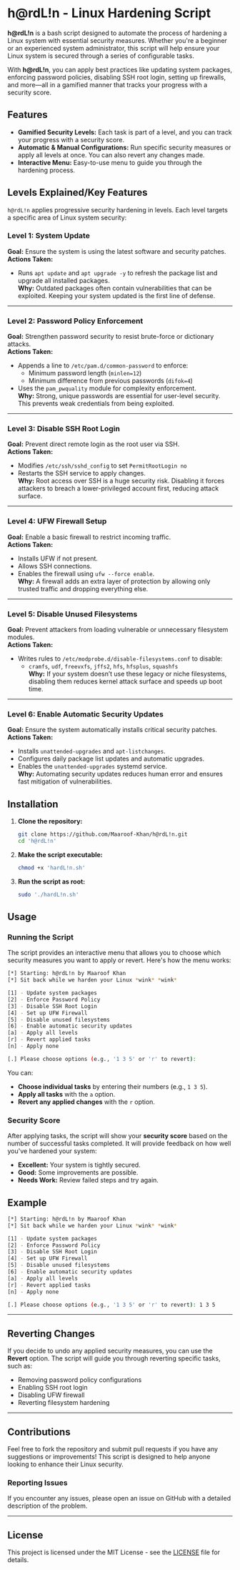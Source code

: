 # h@rdL!n - Linux Hardening Script

**h@rdL!n** is a bash script designed to automate the process of hardening a Linux system with essential security measures. Whether you're a beginner or an experienced system administrator, this script will help ensure your Linux system is secured through a series of configurable tasks. 

With **h@rdL!n**, you can apply best practices like updating system packages, enforcing password policies, disabling SSH root login, setting up firewalls, and more—all in a gamified manner that tracks your progress with a security score.

## Features
- **Gamified Security Levels:** Each task is part of a level, and you can track your progress with a security score.
- **Automatic & Manual Configurations:** Run specific security measures or apply all levels at once. You can also revert any changes made.
- **Interactive Menu:** Easy-to-use menu to guide you through the hardening process.

## Levels Explained/Key Features

`h@rdL!n` applies progressive security hardening in levels. Each level targets a specific area of Linux system security:

### Level 1: System Update
**Goal:** Ensure the system is using the latest software and security patches.  
**Actions Taken:**
- Runs `apt update` and `apt upgrade -y` to refresh the package list and upgrade all installed packages.  
**Why:** Outdated packages often contain vulnerabilities that can be exploited. Keeping your system updated is the first line of defense.

---

### Level 2: Password Policy Enforcement
**Goal:** Strengthen password security to resist brute-force or dictionary attacks.  
**Actions Taken:**
- Appends a line to `/etc/pam.d/common-password` to enforce:
  - Minimum password length (`minlen=12`)
  - Minimum difference from previous passwords (`difok=4`)
- Uses the `pam_pwquality` module for complexity enforcement.  
**Why:** Strong, unique passwords are essential for user-level security. This prevents weak credentials from being exploited.

---

### Level 3: Disable SSH Root Login
**Goal:** Prevent direct remote login as the root user via SSH.  
**Actions Taken:**
- Modifies `/etc/ssh/sshd_config` to set `PermitRootLogin no`
- Restarts the SSH service to apply changes.  
**Why:** Root access over SSH is a huge security risk. Disabling it forces attackers to breach a lower-privileged account first, reducing attack surface.

---

### Level 4: UFW Firewall Setup
**Goal:** Enable a basic firewall to restrict incoming traffic.  
**Actions Taken:**
- Installs UFW if not present.
- Allows SSH connections.
- Enables the firewall using `ufw --force enable`.  
**Why:** A firewall adds an extra layer of protection by allowing only trusted traffic and dropping everything else.

---

### Level 5: Disable Unused Filesystems
**Goal:** Prevent attackers from loading vulnerable or unnecessary filesystem modules.  
**Actions Taken:**
- Writes rules to `/etc/modprobe.d/disable-filesystems.conf` to disable:
  - `cramfs`, `udf`, `freevxfs`, `jffs2`, `hfs`, `hfsplus`, `squashfs`  
**Why:** If your system doesn’t use these legacy or niche filesystems, disabling them reduces kernel attack surface and speeds up boot time.

---

### Level 6: Enable Automatic Security Updates
**Goal:** Ensure the system automatically installs critical security patches.  
**Actions Taken:**
- Installs `unattended-upgrades` and `apt-listchanges`.
- Configures daily package list updates and automatic upgrades.
- Enables the `unattended-upgrades` systemd service.  
**Why:** Automating security updates reduces human error and ensures fast mitigation of vulnerabilities.

## Installation

1. **Clone the repository:**
   ```bash
   git clone https://github.com/Maaroof-Khan/h@rdL!n.git
   cd 'h@rdL!n'
   ```

2. **Make the script executable:**
   ```bash
   chmod +x 'hardL!n.sh'
   ```

3. **Run the script as root:**
   ```bash
   sudo './hardL!n.sh'
   ```

## Usage

### Running the Script
The script provides an interactive menu that allows you to choose which security measures you want to apply or revert. Here's how the menu works:

```bash
[*] Starting: h@rdL!n by Maaroof Khan
[*] Sit back while we harden your Linux *wink* *wink*

[1] - Update system packages
[2] - Enforce Password Policy
[3] - Disable SSH Root Login
[4] - Set up UFW Firewall
[5] - Disable unused filesystems
[6] - Enable automatic security updates
[a] - Apply all levels
[r] - Revert applied tasks
[n] - Apply none

[.] Please choose options (e.g., '1 3 5' or 'r' to revert): 
```

You can:
- **Choose individual tasks** by entering their numbers (e.g., `1 3 5`).
- **Apply all tasks** with the `a` option.
- **Revert any applied changes** with the `r` option.

### Security Score
After applying tasks, the script will show your **security score** based on the number of successful tasks completed. It will provide feedback on how well you've hardened your system:

- **Excellent:** Your system is tightly secured.
- **Good:** Some improvements are possible.
- **Needs Work:** Review failed steps and try again.

## Example

```bash
[*] Starting: h@rdL!n by Maaroof Khan
[*] Sit back while we harden your Linux *wink* *wink*

[1] - Update system packages
[2] - Enforce Password Policy
[3] - Disable SSH Root Login
[4] - Set up UFW Firewall
[5] - Disable unused filesystems
[6] - Enable automatic security updates
[a] - Apply all levels
[r] - Revert applied tasks
[n] - Apply none

[.] Please choose options (e.g., '1 3 5' or 'r' to revert): 1 3 5
```

---

## Reverting Changes
If you decide to undo any applied security measures, you can use the **Revert** option. The script will guide you through reverting specific tasks, such as:
- Removing password policy configurations
- Enabling SSH root login
- Disabling UFW firewall
- Reverting filesystem hardening

---

## Contributions
Feel free to fork the repository and submit pull requests if you have any suggestions or improvements! This script is designed to help anyone looking to enhance their Linux security.

### Reporting Issues
If you encounter any issues, please open an issue on GitHub with a detailed description of the problem.

---

## License
This project is licensed under the MIT License - see the [LICENSE](LICENSE) file for details.
